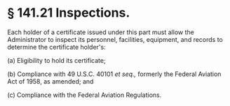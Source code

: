 # § 141.21   Inspections.

Each holder of a certificate issued under this part must allow the Administrator to inspect its personnel, facilities, equipment, and records to determine the certificate holder's: 


(a) Eligibility to hold its certificate; 


(b) Compliance with 49 U.S.C. 40101 *et seq.,* formerly the Federal Aviation Act of 1958, as amended; and 


(c) Compliance with the Federal Aviation Regulations. 




